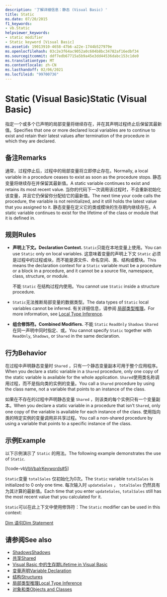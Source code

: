 ```yaml
---
description: '了解详细信息：静态 (Visual Basic) '
title: Static
ms.date: 07/20/2015
f1_keywords:
- vb.Static
helpviewer_keywords:
- static modifier
- Static keyword [Visual Basic]
ms.assetid: 19013910-4658-47b6-a22e-1744b527979e
ms.openlocfilehash: 03c2e3f64ac9052a0c604b8bc34782af16edbf34
ms.sourcegitcommit: ddf7edb67715a5b9a45e3dd44536dabc153c1de0
ms.translationtype: MT
ms.contentlocale: zh-CN
ms.lasthandoff: 02/06/2021
ms.locfileid: "99700736"
---
```

# <a name="static-visual-basic"></a><span data-ttu-id="c1bff-103">Static (Visual Basic)</span><span class="sxs-lookup"><span data-stu-id="c1bff-103">Static (Visual Basic)</span></span>

<span data-ttu-id="c1bff-104">指定一个或多个已声明的局部变量将继续存在，并在其声明过程终止后保留其最新值。</span><span class="sxs-lookup"><span data-stu-id="c1bff-104">Specifies that one or more declared local variables are to continue to exist and retain their latest values after termination of the procedure in which they are declared.</span></span>  
  
## <a name="remarks"></a><span data-ttu-id="c1bff-105">备注</span><span class="sxs-lookup"><span data-stu-id="c1bff-105">Remarks</span></span>  

 <span data-ttu-id="c1bff-106">通常，过程停止后，过程中的局部变量将立即停止存在。</span><span class="sxs-lookup"><span data-stu-id="c1bff-106">Normally, a local variable in a procedure ceases to exist as soon as the procedure stops.</span></span> <span data-ttu-id="c1bff-107">静态变量将继续存在并保留其最新值。</span><span class="sxs-lookup"><span data-stu-id="c1bff-107">A static variable continues to exist and retains its most recent value.</span></span> <span data-ttu-id="c1bff-108">当你的代码下一次调用该过程时，不会重新初始化该变量，并且它仍保留你分配给它的最新值。</span><span class="sxs-lookup"><span data-stu-id="c1bff-108">The next time your code calls the procedure, the variable is not reinitialized, and it still holds the latest value that you assigned to it.</span></span> <span data-ttu-id="c1bff-109">静态变量在定义它的类或模块的生存期内继续存在。</span><span class="sxs-lookup"><span data-stu-id="c1bff-109">A static variable continues to exist for the lifetime of the class or module that it is defined in.</span></span>  
  
## <a name="rules"></a><span data-ttu-id="c1bff-110">规则</span><span class="sxs-lookup"><span data-stu-id="c1bff-110">Rules</span></span>  
  
- <span data-ttu-id="c1bff-111">**声明上下文。**</span><span class="sxs-lookup"><span data-stu-id="c1bff-111">**Declaration Context.**</span></span> <span data-ttu-id="c1bff-112">`Static`只能在本地变量上使用。</span><span class="sxs-lookup"><span data-stu-id="c1bff-112">You can use `Static` only on local variables.</span></span> <span data-ttu-id="c1bff-113">这意味着变量的声明上下文 `Static` 必须是过程中的过程或块，而不能是源文件、命名空间、类、结构或模块。</span><span class="sxs-lookup"><span data-stu-id="c1bff-113">This means the declaration context for a `Static` variable must be a procedure or a block in a procedure, and it cannot be a source file, namespace, class, structure, or module.</span></span>  
  
     <span data-ttu-id="c1bff-114">不能 `Static` 在结构过程内使用。</span><span class="sxs-lookup"><span data-stu-id="c1bff-114">You cannot use `Static` inside a structure procedure.</span></span>  
  
- <span data-ttu-id="c1bff-115">`Static`无法推断局部变量的数据类型。</span><span class="sxs-lookup"><span data-stu-id="c1bff-115">The data types of `Static` local variables cannot be inferred.</span></span> <span data-ttu-id="c1bff-116">有关详细信息，请参阅 [局部类型推理](../../programming-guide/language-features/variables/local-type-inference.md)。</span><span class="sxs-lookup"><span data-stu-id="c1bff-116">For more information, see [Local Type Inference](../../programming-guide/language-features/variables/local-type-inference.md).</span></span>  
  
- <span data-ttu-id="c1bff-117">**组合修饰符。**</span><span class="sxs-lookup"><span data-stu-id="c1bff-117">**Combined Modifiers.**</span></span> <span data-ttu-id="c1bff-118">不能 `Static` `ReadOnly` `Shadows` `Shared` 在同一声明中同时指定、或。</span><span class="sxs-lookup"><span data-stu-id="c1bff-118">You cannot specify `Static` together with `ReadOnly`, `Shadows`, or `Shared` in the same declaration.</span></span>  
  
## <a name="behavior"></a><span data-ttu-id="c1bff-119">行为</span><span class="sxs-lookup"><span data-stu-id="c1bff-119">Behavior</span></span>  

 <span data-ttu-id="c1bff-120">在过程中声明静态变量时 `Shared` ，只有一个静态变量副本可用于整个应用程序。</span><span class="sxs-lookup"><span data-stu-id="c1bff-120">When you declare a static variable in a `Shared` procedure, only one copy of the static variable is available for the whole application.</span></span> <span data-ttu-id="c1bff-121">`Shared`使用类名称调用过程，而不是指向类的实例的变量。</span><span class="sxs-lookup"><span data-stu-id="c1bff-121">You call a `Shared` procedure by using the class name, not a variable that points to an instance of the class.</span></span>  
  
 <span data-ttu-id="c1bff-122">如果在不存在的过程中声明静态变量 `Shared` ，则该类的每个实例只有一个变量副本。</span><span class="sxs-lookup"><span data-stu-id="c1bff-122">When you declare a static variable in a procedure that isn't `Shared`, only one copy of the variable is available for each instance of the class.</span></span> <span data-ttu-id="c1bff-123">使用指向类的特定实例的变量调用非共享过程。</span><span class="sxs-lookup"><span data-stu-id="c1bff-123">You call a non-shared procedure by using a variable that points to a specific instance of the class.</span></span>  
  
## <a name="example"></a><span data-ttu-id="c1bff-124">示例</span><span class="sxs-lookup"><span data-stu-id="c1bff-124">Example</span></span>  

 <span data-ttu-id="c1bff-125">以下示例演示了 `Static` 的用法。</span><span class="sxs-lookup"><span data-stu-id="c1bff-125">The following example demonstrates the use of `Static`.</span></span>  
  
 [!code-vb[VbVbalrKeywords#5](~/samples/snippets/visualbasic/VS_Snippets_VBCSharp/VbVbalrKeywords/VB/Class1.vb#5)]  
  
 <span data-ttu-id="c1bff-126">`Static`变量 `totalSales` 仅初始化为0次。</span><span class="sxs-lookup"><span data-stu-id="c1bff-126">The `Static` variable `totalSales` is initialized to 0 only one time.</span></span> <span data-ttu-id="c1bff-127">每次输入时 `updateSales` ， `totalSales` 仍然具有为其计算的最新值。</span><span class="sxs-lookup"><span data-stu-id="c1bff-127">Each time that you enter `updateSales`, `totalSales` still has the most recent value that you calculated for it.</span></span>  
  
 <span data-ttu-id="c1bff-128">`Static`可以在此上下文中使用修饰符：</span><span class="sxs-lookup"><span data-stu-id="c1bff-128">The `Static` modifier can be used in this context:</span></span>  
  
 [<span data-ttu-id="c1bff-129">Dim 语句</span><span class="sxs-lookup"><span data-stu-id="c1bff-129">Dim Statement</span></span>](../statements/dim-statement.md)  
  
## <a name="see-also"></a><span data-ttu-id="c1bff-130">请参阅</span><span class="sxs-lookup"><span data-stu-id="c1bff-130">See also</span></span>

- [<span data-ttu-id="c1bff-131">Shadows</span><span class="sxs-lookup"><span data-stu-id="c1bff-131">Shadows</span></span>](shadows.md)
- [<span data-ttu-id="c1bff-132">共享</span><span class="sxs-lookup"><span data-stu-id="c1bff-132">Shared</span></span>](shared.md)
- [<span data-ttu-id="c1bff-133">Visual Basic 中的生存期</span><span class="sxs-lookup"><span data-stu-id="c1bff-133">Lifetime in Visual Basic</span></span>](../../programming-guide/language-features/declared-elements/lifetime.md)
- [<span data-ttu-id="c1bff-134">变量声明</span><span class="sxs-lookup"><span data-stu-id="c1bff-134">Variable Declaration</span></span>](../../programming-guide/language-features/variables/variable-declaration.md)
- [<span data-ttu-id="c1bff-135">结构</span><span class="sxs-lookup"><span data-stu-id="c1bff-135">Structures</span></span>](../../programming-guide/language-features/data-types/structures.md)
- [<span data-ttu-id="c1bff-136">局部类型推理</span><span class="sxs-lookup"><span data-stu-id="c1bff-136">Local Type Inference</span></span>](../../programming-guide/language-features/variables/local-type-inference.md)
- [<span data-ttu-id="c1bff-137">对象和类</span><span class="sxs-lookup"><span data-stu-id="c1bff-137">Objects and Classes</span></span>](../../programming-guide/language-features/objects-and-classes/index.md)
